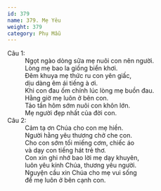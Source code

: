 ```yaml
---
id: 379
name: 379. Mẹ Yêu
weight: 379
category: Phụ Mẫu
---
```

<dl><dt>Câu 1:</dt><dd data-verse="1">Ngọt ngào dòng sữa mẹ nuôi con nên người. <br/>Lòng mẹ bao la giống biển khơi. <br/>Đêm khuya mẹ thức ru con yên giấc, <br/>dịu dàng êm ái tiếng à ơi. <br/>Khi con đau ốm chính lúc lòng mẹ buồn đau. <br/>Hằng giờ mẹ luôn ở bên con. <br/>Tảo tần hôm sớm nuôi con khôn lớn. <br/>Mẹ người đẹp nhất của đời con. </dd><dt>Câu 2:</dt><dd data-verse="1">Cảm tạ ơn Chúa cho con mẹ hiền. <br/>Người hằng yêu thương chở che con. <br/>Cho con sớm tối miếng cơm, chiếc áo <br/>và dạy con tiếng hát trẻ thơ. <br/>Con xin ghi nhớ bao lời mẹ dạy khuyên, <br/>luôn yêu kính Chúa, thương yêu người. <br/>Nguyện cầu xin Chúa cho mẹ vui sống <br/>để mẹ luôn ở bên cạnh con. </dd></dl>
